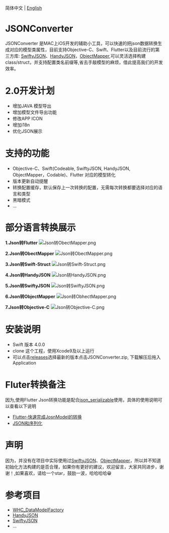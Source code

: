 
简体中文 | [English](./README.md)


JSONConverter
==========
JSONConverter 是MAC上iOS开发的辅助小工具，可以快速的把json数据转换生成对应的模型类属性，目前支持Objective-C、Swift、Flutter以及目前流行的第三方库: [SwiftyJSON](https://github.com/SwiftyJSON/SwiftyJSON)、[HandyJSON](https://github.com/alibaba/HandyJSON)，[ObjectMapper](https://github.com/Hearst-DD/ObjectMapper),可以灵活选择构建class/struct，并支持配置类名前缀等,省去手敲模型的麻烦，借此提高我们的开发效率。


2.0开发计划
========================
* 增加JAVA 模型导出
* 增加模型文件导出功能
* 修改APP ICON
* 增加i18n
* 优化JSON展示

支持的功能
========================
* Objective-C、Swift(Codeable, SwiftyJSON, HandyJSON, ObjectMapper，Codable)、Flutter 对应的模型转化
* 版本更新自动提醒
* 转换配置缓存，默认保存上一次转换的配置，无需每次转换都要选择对应的语言和类型
* 黑暗模式
* ...

部分语言转换展示
========================
**1.Json转Flutter**
![Json转ObectMapper.png](https://upload-images.jianshu.io/upload_images/2240549-82c59edfe2b783d1.png?imageMogr2/auto-orient/strip%7CimageView2/2/w/1240)

**2.Json转ObectMapper**
![Json转ObectMapper.png](http://upload-images.jianshu.io/upload_images/2240549-9df1e76d252546be.png?imageMogr2/auto-orient/strip%7CimageView2/2/w/1240)

**3.Json转Swift-Struct**
 ![Json转Swift-Struct.png](http://upload-images.jianshu.io/upload_images/2240549-13e2e83e7eabd753.png?imageMogr2/auto-orient/strip%7CimageView2/2/w/1240)

**4.Json转HandyJSON**
![Json转HandyJSON.png](http://upload-images.jianshu.io/upload_images/2240549-d456ae73a17d2a52.png?imageMogr2/auto-orient/strip%7CimageView2/2/w/1240)

**5.Json转SwiftyJSON**
![Json转SwiftyJSON.png](http://upload-images.jianshu.io/upload_images/2240549-be6939e3d3795d27.png?imageMogr2/auto-orient/strip%7CimageView2/2/w/1240)

**6.Json转ObjectMapper**
![Json转ObhectMapper.png](http://upload-images.jianshu.io/upload_images/2240549-f94dbef231b7dd63.png?imageMogr2/auto-orient/strip%7CimageView2/2/w/1240)

**7.Json转Objective-C**
![Json转Objective-C.png](http://upload-images.jianshu.io/upload_images/2240549-d01d60d19bd3f4de.png?imageMogr2/auto-orient/strip%7CimageView2/2/w/1240)

安装说明
========================
* Swift 版本 4.0.0
* clone 这个工程，使用Xcode9及以上运行
* 可以点击[releases](https://github.com/iosyaowei/JSONConverter/releases)选择最新的版本点击JSONConverter.zip, 下载解压后拖入Application


Fluter转换备注
========================
因为,使用Flutter Json转换功能是配合[json_serializable](https://github.com/dart-lang/json_serializable)使用，具体的使用说明可以查看以下说明
* [Flutter-快速完成JosnModel的转换](https://www.jianshu.com/p/8e22a383bc4b)
* [JSON和序列化](https://flutterchina.club/json/)

声明
========================
因为，并没有在项目中实际使用过[SwiftyJSON](https://github.com/SwiftyJSON/SwiftyJSON)、[ObjectMapper](https://github.com/Hearst-DD/ObjectMapper)，所以并不知道初始化方法构建的是否合理，如果你有更好的建议，欢迎留言，大家共同进步，谢谢！,如果喜欢，请给一个star，鼓励一波，哈哈哈哈😁

参考项目
========================
* [WHC_DataModelFactory](https://github.com/netyouli/WHC_DataModelFactory)
* [HandyJSON](https://github.com/alibaba/HandyJSON)
* [SwiftyJSON](https://github.com/SwiftyJSON/SwiftyJSON)
* ...
